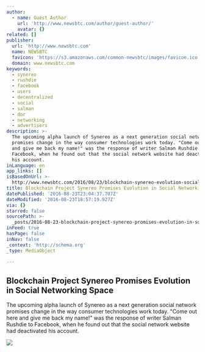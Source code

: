 ```yaml
---
author:
  - name: Guest Author
    url: 'http://www.newsbtc.com/author/guest-author/'
    avatar: {}
related: []
publisher:
  url: 'http://www.newsbtc.com'
  name: NEWSBTC
  favicon: 'https://s3.amazonaws.com/common-newsbtc/images/favicon.ico'
  domain: www.newsbtc.com
keywords:
  - synereo
  - rushdie
  - facebook
  - users
  - decentralized
  - social
  - salman
  - dor
  - networking
  - advertisers
description: >-
  The upcoming alpha launch of Synereo as a next generation social network
  promises change in the way consumer technologies work today. "Come out here
  and give me back my name!" was the response of writer Salman Rushdie to
  Facebook, when he found out that the social network website had deactivated
  his account.
inLanguage: en
app_links: []
isBasedOnUrl: >-
  http://www.newsbtc.com/2016/08/23/blockchain-synereo-evolution-social-networking/
title: Blockchain Project Synereo Promises Evolution in Social Networking Space
datePublished: '2016-08-23T23:04:37.707Z'
dateModified: '2016-08-23T18:57:19.927Z'
via: {}
starred: false
sourcePath: >-
  _posts/2016-08-23-blockchain-project-synereo-promises-evolution-in-social-netw.md
inFeed: true
hasPage: false
inNav: false
_context: 'http://schema.org'
_type: MediaObject

---
```

<article style=""><h1>Blockchain Project Synereo Promises Evolution in Social Networking Space</h1><p>The upcoming alpha launch of Synereo as a next generation social network promises change in the way consumer technologies work today. "Come out here and give me back my name!" was the response of writer Salman Rushdie to Facebook, when he found out that the social network website had deactivated his account.</p><img src="http://s3.amazonaws.com/main-newsbtc-images/2016/08/23194510/AttentionEconomy.jpg" /></article>